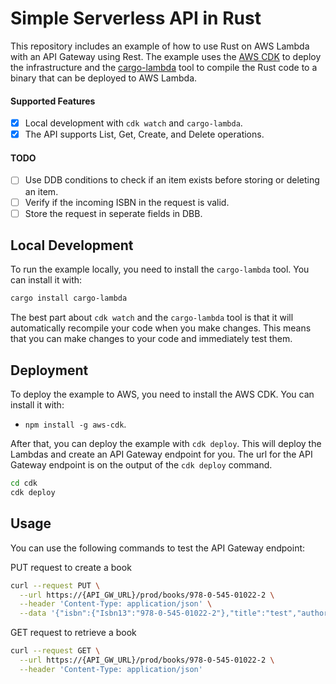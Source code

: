 # Simple Serverless API in Rust

This repository includes an example of how to use Rust on AWS Lambda with an API Gateway using Rest. The example uses the [AWS CDK](https://aws.amazon.com/cdk/) to deploy the infrastructure and the [cargo-lambda](https://www.cargo-lambda.info/) tool to compile the Rust code to a binary that can be deployed to AWS Lambda.

#### Supported Features

- [x] Local development with `cdk watch` and `cargo-lambda`.
- [x] The API supports List, Get, Create, and Delete operations.

#### TODO

- [ ] Use DDB conditions to check if an item exists before storing or deleting an item.
- [ ] Verify if the incoming ISBN in the request is valid.
- [ ] Store the request in seperate fields in DBB.

## Local Development

To run the example locally, you need to install the `cargo-lambda` tool. You can install it with:
```bash
cargo install cargo-lambda
```

The best part about `cdk watch` and the `cargo-lambda` tool is that it will automatically recompile your code when you make changes. This means that you can make changes to your code and immediately test them.

## Deployment

To deploy the example to AWS, you need to install the AWS CDK. You can install it with:
- `npm install -g aws-cdk`.

After that, you can deploy the example with `cdk deploy`. This will deploy the Lambdas and create an API Gateway endpoint for you. The url for the API Gateway endpoint is on the output of the `cdk deploy` command.

```bash
cd cdk
cdk deploy
```

## Usage

You can use the following commands to test the API Gateway endpoint:

PUT request to create a book
```bash
curl --request PUT \
  --url https://{API_GW_URL}/prod/books/978-0-545-01022-2 \
  --header 'Content-Type: application/json' \
  --data '{"isbn":{"Isbn13":"978-0-545-01022-2"},"title":"test","authors":["John Doe"],"languages":["Dutch"],"countries":["NL"],"number_of_pages":124,"release_date":"10-01-1994"}'
```

GET request to retrieve a book
```bash
curl --request GET \
  --url https://{API_GW_URL}/prod/books/978-0-545-01022-2 \
  --header 'Content-Type: application/json'
```
